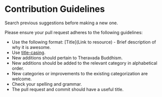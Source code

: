 # Contribution Guidelines

Search previous suggestions before making a new one.

Please ensure your pull request adheres to the following guidelines:

- Use the following format: [Title](Link to resource) - Brief description of why it is awesome.
- Use [title-casing](http://titlecapitalization.com).
- New additions should pertain to Theravada Buddhism.
- New additions should be added to the relevant category in alphabetical order.
- New categories or improvements to the existing categorization are welcome.
- Check your spelling and grammar.
- The pull request and commit should have a useful title.
